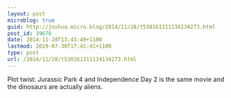 ```yaml
---
layout: post
microblog: true
guid: http://joshua.micro.blog/2014/11/28/t538161311134134273.html
post_id: 39670
date: 2014-11-28T13:43:49+1100
lastmod: 2019-07-30T17:41:41+1100
type: post
url: /2014/11/28/t538161311134134273.html
---
```

Plot twist: Jurassic Park 4 and Independence Day 2 is the same movie and the dinosaurs are actually aliens.
